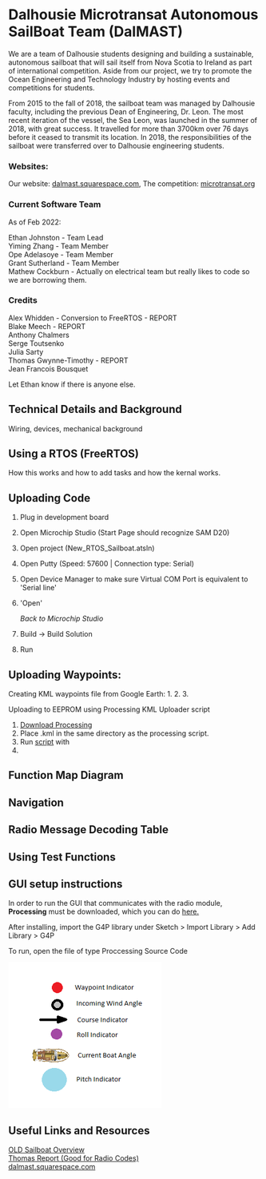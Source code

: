 # Dalhousie Microtransat Autonomous SailBoat Team (DalMAST)
We are a team of Dalhousie students designing and building a sustainable, autonomous sailboat that will sail itself from Nova Scotia to Ireland as part of international competition. Aside from our project, we try to promote the Ocean Engineering and Technology Industry by hosting events and competitions for students.

From 2015 to the fall of 2018, the sailboat team was managed by Dalhousie faculty, including the previous Dean of Engineering, Dr. Leon. The most recent iteration of the vessel, the Sea Leon, was launched in the summer of 2018, with great success. It travelled for more than 3700km over 76 days before it ceased to transmit its location. In 2018, the responsibilities of the sailboat were transferred over to Dalhousie engineering students.

### Websites: 
Our website: [dalmast.squarespace.com](https://dalmast.squarespace.com), The competition: [microtransat.org](https://www.microtransat.org/)

### Current Software Team
As of Feb 2022:

Ethan Johnston - Team Lead  
Yiming Zhang - Team Member  
Ope Adelasoye - Team Member  
Grant Sutherland - Team Member  
Mathew Cockburn - Actually on electrical team but really likes to code so we are borrowing them.

### Credits

Alex Whidden - Conversion to FreeRTOS - REPORT  
Blake Meech  - REPORT  
Anthony Chalmers  
Serge Toutsenko  
Julia Sarty  
Thomas Gwynne-Timothy  - REPORT  
Jean Francois Bousquet  

Let Ethan know if there is anyone else.

## Technical Details and Background

Wiring, devices, mechanical background

## Using a RTOS (FreeRTOS)

How this works and how to add tasks and how the kernal works.

## Uploading Code

1. Plug in development board  
2. Open Microchip Studio (Start Page should recognize SAM D20)  
3. Open project (New_RTOS_Sailboat.atsln)  
4. Open Putty (Speed: 57600 | Connection type: Serial)  
5. Open Device Manager to make sure Virtual COM Port is equivalent to 'Serial line'  
6. 'Open'  
  
    *Back to Microchip Studio*  
  
8. Build -> Build Solution  
9. Run  

## Uploading Waypoints:

Creating KML waypoints file from Google Earth:
1. 
2.
3.

Uploading to EEPROM using Processing KML Uploader script
1. [Download Processing](https://processing.org/download)  
2. Place .kml in the same directory as the processing script.  
3. Run [script]() with 
4.

## Function Map Diagram

## Navigation

## Radio Message Decoding Table

## Using Test Functions

## GUI setup instructions 
In order to run the GUI that communicates with the radio module, **Processing** must be downloaded,
which you can do [here.](https://processing.org/download/)

After installing, import the G4P library under Sketch > Import Library > Add Library > G4P

To run, open the file of type Proccessing Source Code

![Legend](GUI_Legend.png "GUI Legend")

## Useful Links and Resources

[OLD Sailboat Overview](Sailboat_Docs/presentation/sailboat_overview.pptx)  
[Thomas Report (Good for Radio Codes)](Sailboat_Docs/report/master.pdf)  
[dalmast.squarespace.com](https://dalmast.squarespace.com)  

